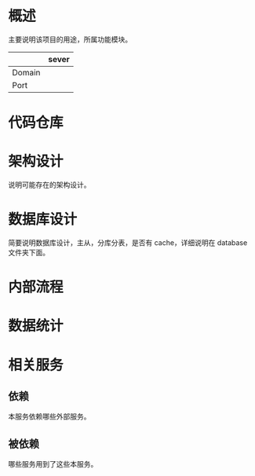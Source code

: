 <!-- -*-coding:utf-8-*- -->

# 概述 #

主要说明该项目的用途，所属功能模块。

|        | sever |
|--------|-------|
| Domain |       |
| Port   |       |

# 代码仓库 #

# 架构设计 #

说明可能存在的架构设计。

# 数据库设计 #

简要说明数据库设计，主从，分库分表，是否有 cache，详细说明在 database 文件夹下面。

# 内部流程 #

# 数据统计 #

# 相关服务 #

## 依赖 ##

本服务依赖哪些外部服务。

## 被依赖 ##

哪些服务用到了这些本服务。
